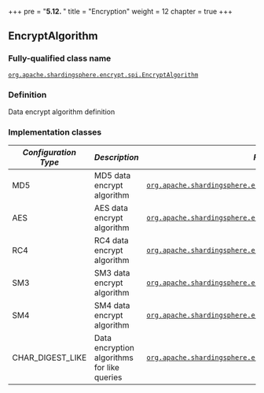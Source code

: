+++
pre = "<b>5.12. </b>"
title = "Encryption"
weight = 12
chapter = true
+++

## EncryptAlgorithm

### Fully-qualified class name

[`org.apache.shardingsphere.encrypt.spi.EncryptAlgorithm`](https://github.com/apache/shardingsphere/blob/master/features/encrypt/api/src/main/java/org/apache/shardingsphere/encrypt/spi/EncryptAlgorithm.java)

### Definition

Data encrypt algorithm definition

### Implementation classes

| *Configuration Type* | *Description*                               | *Fully-qualified class name*                                                                                                                                                                                                                                       |
|----------------------|---------------------------------------------|--------------------------------------------------------------------------------------------------------------------------------------------------------------------------------------------------------------------------------------------------------------------|
| MD5                  | MD5 data encrypt algorithm                  | [`org.apache.shardingsphere.encrypt.algorithm.encrypt.MD5EncryptAlgorithm`](https://github.com/apache/shardingsphere/blob/master/features/encrypt/core/src/main/java/org/apache/shardingsphere/encrypt/algorithm/encrypt/MD5EncryptAlgorithm.java)                 |
| AES                  | AES data encrypt algorithm                  | [`org.apache.shardingsphere.encrypt.algorithm.encrypt.AESEncryptAlgorithm`](https://github.com/apache/shardingsphere/blob/master/features/encrypt/core/src/main/java/org/apache/shardingsphere/encrypt/algorithm/encrypt/AESEncryptAlgorithm.java)                 |
| RC4                  | RC4 data encrypt algorithm                  | [`org.apache.shardingsphere.encrypt.algorithm.encrypt.RC4EncryptAlgorithm`](https://github.com/apache/shardingsphere/blob/master/features/encrypt/core/src/main/java/org/apache/shardingsphere/encrypt/algorithm/encrypt/RC4EncryptAlgorithm.java)                 |
| SM3                  | SM3 data encrypt algorithm                  | [`org.apache.shardingsphere.encrypt.sm.algorithm.SM3EncryptAlgorithm`](https://github.com/apache/shardingsphere/blob/master/features/encrypt/plugin/sm/src/main/java/org/apache/shardingsphere/encrypt/sm/algorithm/SM3EncryptAlgorithm.java)                      |
| SM4                  | SM4 data encrypt algorithm                  | [`org.apache.shardingsphere.encrypt.sm.algorithm.SM4EncryptAlgorithm`](https://github.com/apache/shardingsphere/blob/master/features/encrypt/plugin/sm/src/main/java/org/apache/shardingsphere/encrypt/sm/algorithm/SM4EncryptAlgorithm.java)                      |
| CHAR_DIGEST_LIKE     | Data encryption algorithms for like queries | [`org.apache.shardingsphere.encrypt.algorithm.like.CharDigestLikeEncryptAlgorithm`](https://github.com/apache/shardingsphere/blob/master/features/encrypt/core/src/main/java/org/apache/shardingsphere/encrypt/algorithm/like/CharDigestLikeEncryptAlgorithm.java) |
